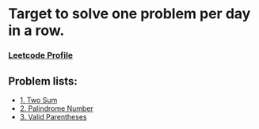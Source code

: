# Target to solve one problem per day in a row.

<h3 style="align: center"><a href="https://leetcode.com/saiful70/"> Leetcode Profile </a></h3>

## Problem lists:

<!-- - []() -->

- [1. Two Sum](https://leetcode.com/problems/two-sum)
- [2. Palindrome Number](https://leetcode.com/problems/palindrome-number)
- [3. Valid Parentheses](https://leetcode.com/problems/valid-parentheses/)
